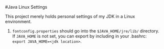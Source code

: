 #Java Linux Settings

This project merely holds personal settings of my JDK in a Linux environment.

1. `fontconfig.properties` should go into the `$JAVA_HOME/jre/lib/` directory.  If `JAVA_HOME` is not set, you can export by including in your .bashrc: `export JAVA_HOME=<jdk location>`.
